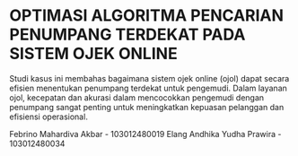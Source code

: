 # OPTIMASI ALGORITMA PENCARIAN PENUMPANG TERDEKAT PADA SISTEM OJEK ONLINE 

Studi kasus ini membahas bagaimana sistem ojek online (ojol) dapat secara efisien menentukan penumpang terdekat untuk pengemudi. Dalam layanan ojol, kecepatan dan akurasi dalam mencocokkan pengemudi dengan penumpang sangat penting untuk meningkatkan kepuasan pelanggan dan efisiensi operasional.

Febrino Mahardiva Akbar - 103012480019
Elang Andhika Yudha Prawira - 103012480034